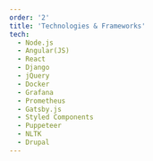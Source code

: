 ```yaml
---
order: '2'
title: 'Technologies & Frameworks'
tech:
  - Node.js
  - Angular(JS)
  - React
  - Django
  - jQuery
  - Docker
  - Grafana
  - Prometheus
  - Gatsby.js
  - Styled Components
  - Puppeteer
  - NLTK
  - Drupal
---
```


